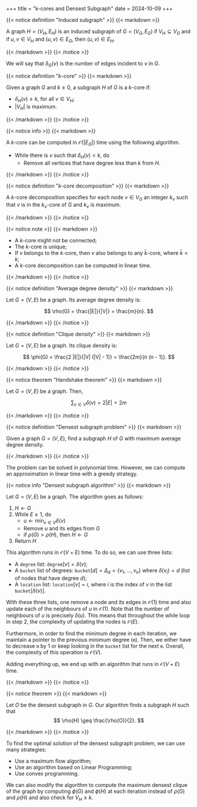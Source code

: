+++
title = "k-cores and Densest Subgraph"
date = 2024-10-09
+++

{{< notice definition "Induced subgraph" >}}
{{< markdown >}}

A graph $H = (V_H, E_H)$ is an induced subgraph of $G = (V_G, E_G)$ if $V_H \subseteq V_G$ and if $u, v \in V_H$ and $(u, v) \in E_G$, then $(u, v) \in E_H$.

{{< /markdown >}}
{{< /notice >}}

We will say that $\delta_G(v)$ is the number of edges incident to $v$ in $G$.

{{< notice definition "$k$-core" >}}
{{< markdown >}}

Given a graph $G$ and $k \geq 0$, a subgraph $H$ of $G$ is a $k$-core if:
- $\delta_H(v) \geq k$, for all $v \in V_H$;
- $|V_H|$ is maximum.

{{< /markdown >}}
{{< /notice >}}

{{< notice info >}}
{{< markdown >}}

A $k$-core can be computed in $\mathcal{O}(|E_G|)$ time using the following algorithm.

- While there is $v$ such that $\delta_H(v) < k$, do
    - Remove all vertices that have degree less than $k$ from $H$.

{{< /markdown >}}
{{< /notice >}}

{{< notice definition "$k$-core decomposition" >}}
{{< markdown >}}

A $k$-core decomposition specifies for each node $v \in V_G$ an integer $k_v$ such that $v$ is in the $k_v$-core of $G$ and $k_v$ is maximum.

{{< /markdown >}}
{{< /notice >}}

{{< notice note >}}
{{< markdown >}}

- A $k$-core might not be connected;
- The $k$-core is unique;
- If $v$ belongs to the $k$-core, then $v$ also belongs to any $\bar{k}$-core, where $\bar{k} < k$;
- A $k$-core decomposition can be computed in linear time.

{{< /markdown >}}
{{< /notice >}}

{{< notice definition "Average degree density" >}}
{{< markdown >}}

Let $G = (V, E)$ be a graph.
Its average degree density is:

$$
\rho(G) = \frac{|E|}{|V|} = \frac{m}{n}.
$$

{{< /markdown >}}
{{< /notice >}}

{{< notice definition "Clique density" >}}
{{< markdown >}}

Let $G = (V, E)$ be a graph.
Its clique density is:

$$
\phi(G) = \frac{2 |E|}{|V| (|V| - 1)} = \frac{2m}{n (n - 1)}.
$$

{{< /markdown >}}
{{< /notice >}}

{{< notice theorem "Handshake theorem" >}}
{{< markdown >}}

Let $G = (V, E)$ be a graph.
Then,

$$
\sum_{v \in V} \delta(v) = 2 |E| = 2m
$$

{{< /markdown >}}
{{< /notice >}}

{{< notice definition "Densest subgraph problem" >}}
{{< markdown >}}

Given a graph $G = (V, E)$, find a subgraph $H$ of $G$ with maximum average degree density.

{{< /markdown >}}
{{< /notice >}}

The problem can be solved in polynomial time.
However, we can compute an approximation in linear time with a greedy strategy.

{{< notice info "Densest subgraph algorithm" >}}
{{< markdown >}}

Let $G = (V, E)$ be a graph.
The algorithm goes as follows:

1. $H \leftarrow G$
2. While $E \geq 1$, do
    - $u \leftarrow \min_{v \in V} \delta(v)$
    - Remove $u$ and its edges from $G$
    - if $\rho(G) > \rho(H)$, then $H \leftarrow G$
3. Return $H$

This algorithm runs in $\mathcal{O}(V + E)$ time.
To do so, we can use three lists:
- A `degree` list: $\texttt{degree}[v] = \delta(v)$;
- A `bucket` list of degrees: $\texttt{bucket}[d] = \Delta_d = \{v_1, \dots, v_n\}$ where $\delta(v_i) = d$ (list of nodes that have degree $d$);
- A `location` list: $\texttt{location}[v] = i$, where $i$ is the index of $v$ in the list $\texttt{bucket}[\delta(v)]$.

With these three lists, one remove a node and its edges in $\mathcal{O}(1)$ time and also update each of the neighbours of $u$ in $\mathcal{O}(1)$.
Note that the number of neighbours of $u$ is precisely $\delta(u)$.
This means that throughout the while loop in step 2, the complexity of updating the nodes is $\mathcal{O}(E)$.

Furthermore, in order to find the minimum degree in each iteration, we maintain a pointer to the previous minimum degree (`m`).
Then, we either have to decrease `m` by 1 or keep looking in the `bucket` list for the next `m`.
Overall, the complexity of this operation is $\mathcal{O}(V)$.

Adding everything up, we end up with an algorithm that runs in $\mathcal{O}(V + E)$ time.

{{< /markdown >}}
{{< /notice >}}

{{< notice theorem >}}
{{< markdown >}}

Let $O$ be the densest subgraph in $G$.
Our algorithm finds a subgraph $H$ such that
$$
\rho(H) \geq \frac{\rho(O)}{2}.
$$

{{< /markdown >}}
{{< /notice >}}

To find the optimal solution of the densest subgraph problem, we can use many strategies:
- Use a maximum flow algorithm;
- Use an algorithm based on Linear Programming;
- Use convex programming.

We can also modify the algorithm to compute the maximum densest clique of the graph by computing $\phi(G)$ and $\phi(H)$ at each iteration instead of $\rho(G)$ and $\rho(H)$ and also check for $V_H \geq k$.
